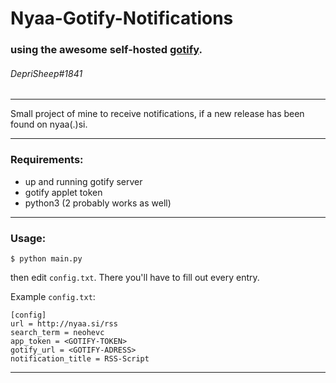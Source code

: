 # Nyaa-Gotify-Notifications
### using the awesome self-hosted [gotify](https://github.com/gotify/server#gotifyserver).
###### DepriSheep#1841

---
Small project of mine to receive notifications, if a new release has been found on nyaa(.)si.

---

### Requirements:

* up and running gotify server
* gotify applet token
* python3 (2 probably works as well)

---

### Usage:

`$ python main.py`

then edit `config.txt`.
There you'll have to fill out every entry.

Example `config.txt`:

```
[config]
url = http://nyaa.si/rss 
search_term = neohevc
app_token = <GOTIFY-TOKEN>
gotify_url = <GOTIFY-ADRESS>
notification_title = RSS-Script
```

---